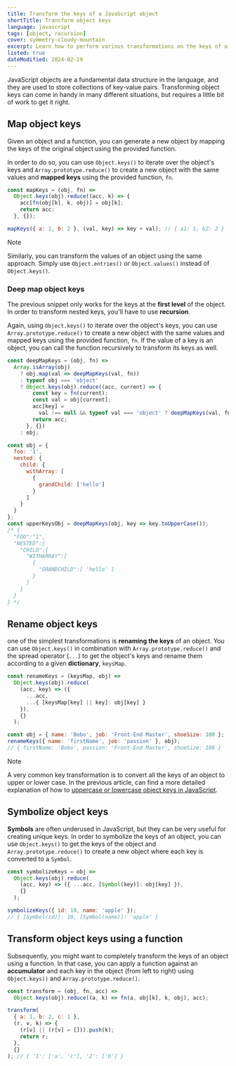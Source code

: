 ```yaml
---
title: Transform the keys of a JavaScript object
shortTitle: Transform object keys
language: javascript
tags: [object, recursion]
cover: symmetry-cloudy-mountain
excerpt: Learn how to perform various transformations on the keys of a JavaScript object.
listed: true
dateModified: 2024-02-19
---
```


JavaScript objects are a fundamental data structure in the language, and they are used to store collections of key-value pairs. Transforming object keys can come in handy in many different situations, but requires a little bit of work to get it right.

## Map object keys

Given an object and a function, you can generate a new object by mapping the keys of the original object using the provided function.

In order to do so, you can use `Object.keys()` to iterate over the object's keys and `Array.prototype.reduce()` to create a new object with the same values and **mapped keys** using the provided function, `fn`.

```js
const mapKeys = (obj, fn) =>
  Object.keys(obj).reduce((acc, k) => {
    acc[fn(obj[k], k, obj)] = obj[k];
    return acc;
  }, {});

mapKeys({ a: 1, b: 2 }, (val, key) => key + val); // { a1: 1, b2: 2 }
```

> [!NOTE]
>
> Similarly, you can transform the values of an object using the same approach. Simply use `Object.entries()` or `Object.values()` instead of `Object.keys()`.

### Deep map object keys

The previous snippet only works for the keys at the **first level** of the object. In order to transform nested keys, you'll have to use **recursion**.

Again, using `Object.keys()` to iterate over the object's keys, you can use `Array.prototype.reduce()` to create a new object with the same values and mapped keys using the provided function, `fn`. If the value of a key is an object, you can call the function recursively to transform its keys as well.

```js
const deepMapKeys = (obj, fn) =>
  Array.isArray(obj)
    ? obj.map(val => deepMapKeys(val, fn))
    : typeof obj === 'object'
    ? Object.keys(obj).reduce((acc, current) => {
        const key = fn(current);
        const val = obj[current];
        acc[key] =
          val !== null && typeof val === 'object' ? deepMapKeys(val, fn) : val;
        return acc;
      }, {})
    : obj;

const obj = {
  foo: '1',
  nested: {
    child: {
      withArray: [
        {
          grandChild: ['hello']
        }
      ]
    }
  }
};
const upperKeysObj = deepMapKeys(obj, key => key.toUpperCase());
/* {
  "FOO":"1",
  "NESTED":{
    "CHILD":{
      "WITHARRAY":[
        {
          "GRANDCHILD":[ 'hello' ]
        }
      ]
    }
  }
} */
```

## Rename object keys

one of the simplest transformations is **renaming the keys** of an object. You can use `Object.keys()` in combination with `Array.prototype.reduce()` and the spread operator (`...`) to get the object's keys and rename them according to a given **dictionary**, `keysMap`.

```js
const renameKeys = (keysMap, obj) =>
  Object.keys(obj).reduce(
    (acc, key) => ({
      ...acc,
      ...{ [keysMap[key] || key]: obj[key] }
    }),
    {}
  );

const obj = { name: 'Bobo', job: 'Front-End Master', shoeSize: 100 };
renameKeys({ name: 'firstName', job: 'passion' }, obj);
// { firstName: 'Bobo', passion: 'Front-End Master', shoeSize: 100 }
```

> [!NOTE]
>
> A very common key transformation is to convert all the keys of an object to upper or lower case. In the previous article, can find a more detailed explanation of how to [uppercase or lowercase object keys in JavaScript](/js/s/upperize-lowerize-object-keys).

## Symbolize object keys

**Symbols** are often underused in JavaScript, but they can be very useful for creating unique keys. In order to symbolize the keys of an object, you can use `Object.keys()` to get the keys of the object and `Array.prototype.reduce()` to create a new object where each key is converted to a `Symbol`.

```js
const symbolizeKeys = obj =>
  Object.keys(obj).reduce(
    (acc, key) => ({ ...acc, [Symbol(key)]: obj[key] }),
    {}
  );

symbolizeKeys({ id: 10, name: 'apple' });
// { [Symbol(id)]: 10, [Symbol(name)]: 'apple' }
```

## Transform object keys using a function

Subsequently, you might want to completely transform the keys of an object using a function. In that case, you can apply a function against an **accumulator** and each key in the object (from left to right) using `Object.keys()` and `Array.prototype.reduce()`.

```js
const transform = (obj, fn, acc) =>
  Object.keys(obj).reduce((a, k) => fn(a, obj[k], k, obj), acc);

transform(
  { a: 1, b: 2, c: 1 },
  (r, v, k) => {
    (r[v] || (r[v] = [])).push(k);
    return r;
  },
  {}
); // { '1': ['a', 'c'], '2': ['b'] }
```
